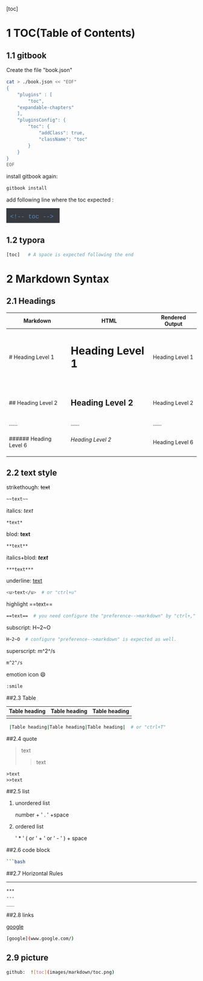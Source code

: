 [toc]

<!-- toc -->

#  1 TOC(Table of Contents) 

## 1.1 gitbook

Create the file "book.json"

```bash
cat > ./book.json << "EOF"
{
    "plugins" : [
        "toc",
	"expandable-chapters"
    ],
    "pluginsConfig": {
        "toc": {
            "addClass": true,
            "className": "toc"
        }
    }
}
EOF
```

 install gitbook again:

```bash
gitbook install
```

add following line where the toc expected :

 ![toc](images/markdown/toc.png)

## 1.2 typora

```bash
[toc]   # A space is expected following the end
```

# 2 Markdown Syntax

## 2.1 Headings

| Markdown               | HTML                    | Rendered Output |
| ---------------------- | ----------------------- | --------------- |
| # Heading Level 1      | <h1>Heading Level 1<h1> | Heading Level 1 |
| ## Heading Level 2     | <h2>Heading Level 2<h2> | Heading Level 2 |
| ......                 | ......                  | ......          |
| ###### Heading Level 6 | <h6>Heading Level 2<h6> | Heading Level 6 |

## 2.2  text style

strikethough: ~~text~~

```bash
~~text~~
```

italics:  *text*

```bash
*text*
```

blod: **text**

```bash
**text**
```

italics+blod: ***text***

```bash
***text***
```

underline: <u>text</u>

```bash
<u>text</u>  # or "ctrl+u"
```

highlight ==text==

```bash
==text==  # you need configure the "preference-->markdown" by "ctrl+," to apply, then restart is expeted. 
```

subscript:  H~2~O

```bash
H~2~O  # configure "preference-->markdown" is expected as well.
```

superscript: m^2^/s

```bash
m^2^/s
```

emotion icon  :smile:

```bash
:smile
```

##2.3 Table

| Table heading | Table heading | Table heading |
| ------------- | ------------- | ------------- |
|               |               |               |

```bash
 |Table heading|Table heading|Table heading|  # or "ctrl+T"
```

##2.4  quote

>text
>
>>text

```bash>
>text
>>text
```

##2.5  list

1. unordered list

   number + ' . ' +space

2. ordered list 

   ' * ' ( or ' + ' or ' - ' ) + space

##2.6 code block

```bash
```bash 
```

##2.7 Horizontal Rules

---

```bash
***
---
___
```

##2.8 links

[google](www.google.com/)

```bash
[google](www.google.com/)
```

## 2.9 picture

```bash
github:  ![toc](images/markdown/toc.png)
```
